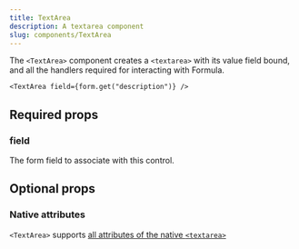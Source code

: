 ```yaml
---
title: TextArea
description: A textarea component
slug: components/TextArea
---
```


The `<TextArea>` component creates a `<textarea>` with its value field bound, and all the handlers
required for interacting with Formula.

```tsx
<TextArea field={form.get("description")} />
```

## Required props 

### field 

The form field to associate with this control.

## Optional props

### Native attributes

`<TextArea>` supports [all attributes of the native `<textarea>`](https://developer.mozilla.org/en-US/docs/Web/HTML/Reference/Elements/textarea#attributes)
